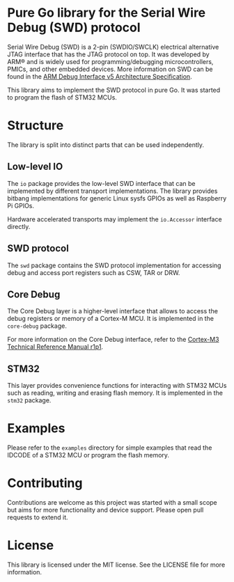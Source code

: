 # Pure Go library for the Serial Wire Debug (SWD) protocol

Serial Wire Debug (SWD) is a 2-pin (SWDIO/SWCLK) electrical alternative JTAG interface that has the
JTAG protocol on top. It was developed by ARM® and is widely used for programming/debugging
microcontrollers, PMICs, and other embedded devices. More information on SWD can be found in the
[ARM Debug Interface v5 Architecture Specification](https://developer.arm.com/documentation/ihi0031/d/).

This library aims to implement the SWD protocol in pure Go. It was started to program the flash
of STM32 MCUs.

# Structure

The library is split into distinct parts that can be used independently.

## Low-level IO

The `io` package provides the low-level SWD interface that can be implemented by different
transport implementations. The library provides bitbang implementations for generic Linux
sysfs GPIOs as well as Raspberry Pi GPIOs.

Hardware accelerated transports may implement the `io.Accessor` interface directly.

## SWD protocol

The `swd` package contains the SWD protocol implementation for accessing debug and access
port registers such as CSW, TAR or DRW.

## Core Debug

The Core Debug layer is a higher-level interface that allows to access the debug registers
or memory of a Cortex-M MCU. It is implemented in the `core-debug` package.

For more information on the Core Debug interface, refer to the
[Cortex-M3 Technical Reference Manual r1p1](https://developer.arm.com/documentation/ddi0337/e/).

## STM32

This layer provides convenience functions for interacting with STM32 MCUs such as reading,
writing and erasing flash memory. It is implemented in the `stm32` package.

# Examples

Please refer to the `examples` directory for simple examples that read the IDCODE of a
STM32 MCU or program the flash memory.

# Contributing

Contributions are welcome as this project was started with a small scope but aims for
more functionality and device support. Please open pull requests to extend it.

# License

This library is licensed under the MIT license. See the LICENSE file for more information.
